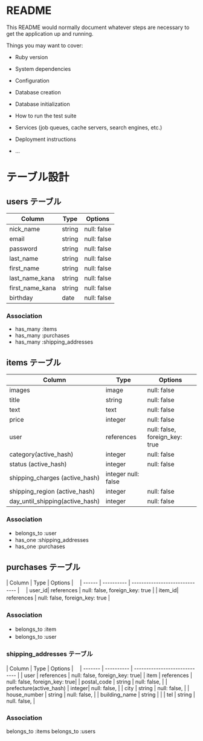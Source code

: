 # README

This README would normally document whatever steps are necessary to get the
application up and running.

Things you may want to cover:

* Ruby version

* System dependencies

* Configuration

* Database creation

* Database initialization

* How to run the test suite

* Services (job queues, cache servers, search engines, etc.)

* Deployment instructions

* ...
# テーブル設計

## users テーブル

| Column         | Type   | Options     |
| --------       | ------ | ----------- |
| nick_name      | string | null: false |
| email          | string | null: false |
| password       | string | null: false |
| last_name      | string | null: false |
| first_name     | string | null: false |
| last_name_kana | string | null: false |
| first_name_kana| string | null: false |
| birthday       | date   | null: false |

 ### Association

 - has_many :items
 - has_many :purchases
 - has_many :shipping_addresses


## items テーブル

| Column              | Type       | Options                        |
| ------              | ------     | -----------                    |
| images              | image      | null: false                    |
| title               | string     | null: false                    |
| text                | text       | null: false                    |
| price               | integer    | null: false                    |
| user                | references | null: false, foreign_key: true |
| category(active_hash)            |  integer| null: false          |
| status (active_hash)             | integer | null: false          |
| shipping_charges (active_hash)   | integer   null: false          |
| shipping_region (active_hash)    | integer | null: false          |
| day_until_shipping(active_hash)  | integer | null: false          |　



### Association

- belongs_to :user　
- has_one    :shipping_addresses
- has_one    :purchases

## purchases テーブル

| Column | Type       | Options                        |　
| ------ | ---------- | ------------------------------ |　
| user_id| references | null: false, foreign_key: true |
| item_id| references | null: false, foreign_key: true |　　

### Association　

- belongs_to :item　
- belongs_to :user　


### shipping_addresses テーブル　

| Column             | Type        | Options                       |　
| -------            | ----------  | ----------------------------- | 
|  user              |  references | null: false, foreign_key: true|
|  item              |  references | null: false, foreign_key: true|
|  postal_code       |   string    | null: false,                  |
|  prefecture(active_hash)         | integer| null: false,         |
|  city              |   string    | null: false,                  |
|  house_number      |   string    | null: false,                  |
|  building_name     |   string    |                               |
|  tel               |   string    | null.  false,                 |
### Association　

belongs_to :items
belongs_to :users











